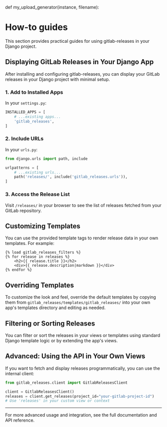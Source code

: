 def my_upload_generator(instance, filename):

# How-to guides

This section provides practical guides for using gitlab-releases in your Django project.

## Displaying GitLab Releases in Your Django App

After installing and configuring gitlab-releases, you can display your GitLab releases in your Django project with minimal setup.

### 1. Add to Installed Apps

In your `settings.py`:

```python
INSTALLED_APPS = [
    # ...existing apps...
    'gitlab_releases',
]
```

### 2. Include URLs

In your `urls.py`:

```python
from django.urls import path, include

urlpatterns = [
    # ...existing urls...
    path('releases/', include('gitlab_releases.urls')),
]
```

### 3. Access the Release List

Visit `/releases/` in your browser to see the list of releases fetched from your GitLab repository.

## Customizing Templates

You can use the provided template tags to render release data in your own templates. For example:

```django
{% load gitlab_releases_filters %}
{% for release in releases %}
    <h2>{{ release.title }}</h2>
    <div>{{ release.description|markdown }}</div>
{% endfor %}
```

## Overriding Templates

To customize the look and feel, override the default templates by copying them from `gitlab_releases/templates/gitlab_releases/` into your own app's templates directory and editing as needed.

## Filtering or Sorting Releases

You can filter or sort the releases in your views or templates using standard Django template logic or by extending the app's views.

## Advanced: Using the API in Your Own Views

If you want to fetch and display releases programmatically, you can use the internal client:

```python
from gitlab_releases.client import GitlabReleasesClient

client = GitlabReleasesClient()
releases = client.get_releases(project_id="your-gitlab-project-id")
# Use 'releases' in your custom view or context
```

---

For more advanced usage and integration, see the full documentation and API reference.